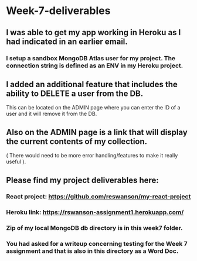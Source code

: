 # Week-7-deliverables

## I was able to get my app working in Heroku as I had indicated in an earlier email.  
### I setup a sandbox MongoDB Atlas user for my project. The connection string is defined as an ENV in my Heroku project.

## I added an additional feature that includes the ability to DELETE a user from the DB.    
This can be located on the ADMIN page where you can enter the ID of a user and it will remove it from the DB.  
  
## Also on the ADMIN page is a link that will display the current contents of my collection. 
  ( There would need to be more error handling/features to make it really useful ).


## Please find my project deliverables here:
### React project: https://github.com/reswanson/my-react-project
### Heroku link: https://rswanson-assignment1.herokuapp.com/
### Zip of my local MongoDB db directory is in this week7 folder. 
### You had asked for a writeup concerning testing for the Week 7 assignment and that is also in this directory as a Word Doc.

